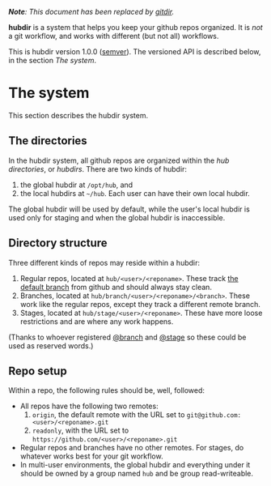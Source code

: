 _**Note**: This document has been replaced by [gitdir](https://github.com/fenhl/gitdir)._

**hubdir** is a system that helps you keep your github repos organized. It is *not* a git workflow, and works with different (but not all) workflows.

This is hubdir version 1.0.0 ([semver](http://semver.org/)). The versioned API is described below, in the section *The system*.

# The system

This section describes the hubdir system.

## The directories

In the hubdir system, all github repos are organized within the *hub directories*, or *hubdirs*. There are two kinds of hubdir:

1.  the global hubdir at `/opt/hub`, and
2.  the local hubdirs at `~/hub`. Each user can have their own local hubdir.

The global hubdir will be used by default, while the user's local hubdir is used only for staging and when the global hubdir is inaccessible.

## Directory structure

Three different kinds of repos may reside within a hubdir:

1.  Regular repos, located at `hub/<user>/<reponame>`. These track [the default branch](https://help.github.com/articles/setting-the-default-branch) from github and should always stay clean.
2.  Branches, located at `hub/branch/<user>/<reponame>/<branch>`. These work like the regular repos, except they track a different remote branch.
3.  Stages, located at `hub/stage/<user>/<reponame>`. These have more loose restrictions and are where any work happens.

(Thanks to whoever registered [@branch](https://github.com/branch) and [@stage](https://github.com/stage) so these could be used as reserved words.)

## Repo setup

Within a repo, the following rules should be, well, followed:

*   All repos have the following two remotes:
    1.  `origin`, the default remote with the URL set to `git@github.com:<user>/<reponame>.git`
    2.  `readonly`, with the URL set to `https://github.com/<user>/<reponame>.git`
*   Regular repos and branches have no other remotes. For stages, do whatever works best for your git workflow.
*   In multi-user environments, the global hubdir and everything under it should be owned by a group named `hub` and be group read-writeable.
